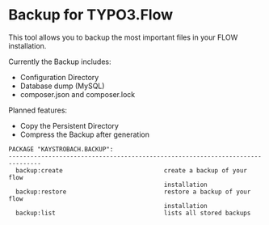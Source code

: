 Backup for TYPO3.Flow
=====================

This tool allows you to backup the most important files in your FLOW installation.

Currently the Backup includes:

* Configuration Directory
* Database dump (MySQL)
* composer.json and composer.lock

Planned features:
* Copy the Persistent Directory
* Compress the Backup after generation

```
PACKAGE "KAYSTROBACH.BACKUP":
-------------------------------------------------------------------------------
  backup:create                            create a backup of your flow
                                           installation
  backup:restore                           restore a backup of your flow
                                           installation
  backup:list                              lists all stored backups

```

